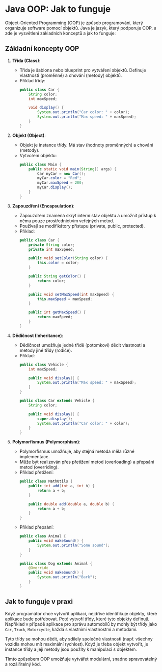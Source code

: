 
# Java OOP: Jak to funguje

Object-Oriented Programming (OOP) je způsob programování, který organizuje software pomocí objektů. Java je jazyk, který podporuje OOP, a zde je vysvětlení základních konceptů a jak to funguje:

## Základní koncepty OOP

1. **Třída (Class)**:
   - Třída je šablona nebo blueprint pro vytváření objektů. Definuje vlastnosti (proměnné) a chování (metody) objektů.
   - Příklad třídy:
     ```java
     public class Car {
         String color;
         int maxSpeed;

         void display() {
             System.out.println("Car color: " + color);
             System.out.println("Max speed: " + maxSpeed);
         }
     }
     ```

2. **Objekt (Object)**:
   - Objekt je instance třídy. Má stav (hodnoty proměnných) a chování (metody).
   - Vytvoření objektu:
     ```java
     public class Main {
         public static void main(String[] args) {
             Car myCar = new Car();
             myCar.color = "Red";
             myCar.maxSpeed = 200;
             myCar.display();
         }
     }
     ```

3. **Zapouzdření (Encapsulation)**:
   - Zapouzdření znamená skrýt interní stav objektu a umožnit přístup k němu pouze prostřednictvím veřejných metod.
   - Používají se modifikátory přístupu (private, public, protected).
   - Příklad:
     ```java
     public class Car {
         private String color;
         private int maxSpeed;

         public void setColor(String color) {
             this.color = color;
         }

         public String getColor() {
             return color;
         }

         public void setMaxSpeed(int maxSpeed) {
             this.maxSpeed = maxSpeed;
         }

         public int getMaxSpeed() {
             return maxSpeed;
         }
     }
     ```

4. **Dědičnost (Inheritance)**:
   - Dědičnost umožňuje jedné třídě (potomkovi) dědit vlastnosti a metody jiné třídy (rodiče).
   - Příklad:
     ```java
     public class Vehicle {
         int maxSpeed;

         public void display() {
             System.out.println("Max speed: " + maxSpeed);
         }
     }

     public class Car extends Vehicle {
         String color;

         public void display() {
             super.display();
             System.out.println("Car color: " + color);
         }
     }
     ```

5. **Polymorfismus (Polymorphism)**:
   - Polymorfismus umožňuje, aby stejná metoda měla různé implementace.
   - Může být realizován přes přetížení metod (overloading) a přepsání metod (overriding).
   - Příklad přetížení:
     ```java
     public class MathUtils {
         public int add(int a, int b) {
             return a + b;
         }

         public double add(double a, double b) {
             return a + b;
         }
     }
     ```
   - Příklad přepsání:
     ```java
     public class Animal {
         public void makeSound() {
             System.out.println("Some sound");
         }
     }

     public class Dog extends Animal {
         @Override
         public void makeSound() {
             System.out.println("Bark");
         }
     }
     ```

## Jak to funguje v praxi

Když programátor chce vytvořit aplikaci, nejdříve identifikuje objekty, které aplikace bude potřebovat. Poté vytvoří třídy, které tyto objekty definují. Například v případě aplikace pro správu automobilů by mohly být třídy jako `Car`, `Truck`, `Motorcycle`, každá s vlastními vlastnostmi a metodami.

Tyto třídy se mohou dědit, aby sdílely společné vlastnosti (např. všechny vozidla mohou mít maximální rychlost). Když je třeba objekt vytvořit, je instance třídy a její metody jsou použity k manipulaci s objektem.

Tímto způsobem OOP umožňuje vytvářet modulární, snadno spravovatelný a rozšiřitelný kód.
